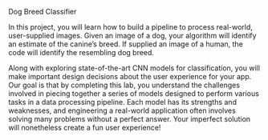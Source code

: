 Dog Breed Classifier

In this project, you will learn how to build a pipeline to process real-world, user-supplied images. Given an image of a dog, your algorithm will identify an estimate of the canine’s breed. If supplied an image of a human, the code will identify the resembling dog breed.

Along with exploring state-of-the-art CNN models for classification, you will make important design decisions about the user experience for your app. Our goal is that by completing this lab, you understand the challenges involved in piecing together a series of models designed to perform various tasks in a data processing pipeline. Each model has its strengths and weaknesses, and engineering a real-world application often involves solving many problems without a perfect answer. Your imperfect solution will nonetheless create a fun user experience!
